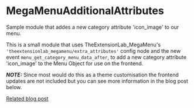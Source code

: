 # MegaMenuAdditionalAttributes
Sample module that addes a new category attribute 'icon_image' to our menu.

This is a small module that uses TheExtensionLab_MegaMenu's ```'theextensionlab_megamenu/extra_attributes'``` config node and the new event ```menu_get_category_menu_data_after```, to add a new category attribute 'icon_image' to the Menu Object for use on the frontend.

***NOTE:*** Since most would do this as a theme customisation the frontend updates are not included but you can see more information in the blog post below.

[Related blog post](http://blog.theextensionlab.com/extensions-customisation/2015/10/06/adding-a-custom-attribute-to-theextensionlab-mega-menu.html)

